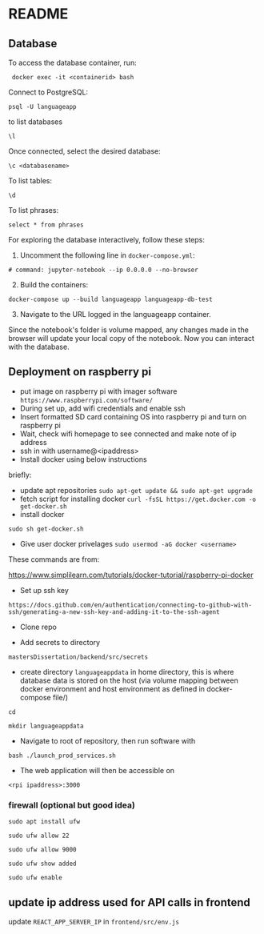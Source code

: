 # README

## Database

To access the database container, run:

``` docker exec -it <containerid> bash```

Connect to PostgreSQL:

```psql -U languageapp```

to list databases

`\l`

Once connected, select the desired database:

`\c <databasename>`

To list tables:

`\d`

To list phrases:

```select * from phrases```

For exploring the database interactively, follow these steps:

1. Uncomment the following line in `docker-compose.yml`:

```# command: jupyter-notebook --ip 0.0.0.0 --no-browser```

2. Build the containers:

```docker-compose up --build languageapp languageapp-db-test```

3. Navigate to the URL logged in the languageapp container.

Since the notebook's folder is volume mapped, any changes made in the browser will update your local copy of the notebook. Now you can interact with the database.

## Deployment on raspberry pi

* put image on raspberry pi with imager software 
`https://www.raspberrypi.com/software/`
* During set up, add wifi credentials and enable ssh
* Insert formatted SD card containing OS into raspberry pi and turn on raspberry pi
* Wait, check wifi homepage to see connected and make note of ip address
* ssh in with username@\<ipaddress>
* Install docker using below instructions

briefly:
* update apt repositories
```sudo apt-get update && sudo apt-get upgrade```
* fetch script for installing docker
```curl -fsSL https://get.docker.com -o get-docker.sh```
* install docker

```sudo sh get-docker.sh```
* Give user docker privelages
```sudo usermod -aG docker <username>```

These commands are from:

https://www.simplilearn.com/tutorials/docker-tutorial/raspberry-pi-docker

* Set up ssh key

`https://docs.github.com/en/authentication/connecting-to-github-with-ssh/generating-a-new-ssh-key-and-adding-it-to-the-ssh-agent`

* Clone repo

* Add secrets to directory

`mastersDissertation/backend/src/secrets`

* create directory `languageappdata` in home directory, this is where database data is stored on the host (via volume mapping between docker environment and host environment as defined in docker-compose file/)

```cd```

```mkdir languageappdata```

* Navigate to root of repository, then run software with 

`bash ./launch_prod_services.sh`

* The web application will then be accessible on 

`<rpi ipaddress>:3000`

### firewall (optional but good idea)

```sudo apt install ufw```

```sudo ufw allow 22```

```sudo ufw allow 9000```

```sudo ufw show added```

```sudo ufw enable```


## update ip address used for API calls in frontend 
update `REACT_APP_SERVER_IP` in `frontend/src/env.js`